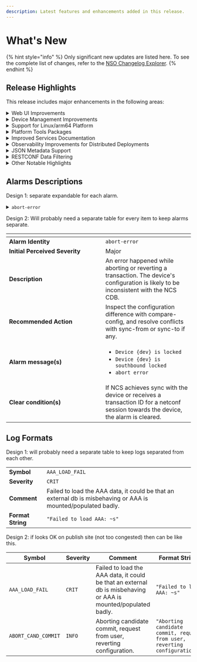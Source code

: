 ```yaml
---
description: Latest features and enhancements added in this release.
---
```


# What's New

{% hint style="info" %}
Only significant new updates are listed here. To see the complete list of changes, refer to the [NSO Changelog Explorer](https://developer.cisco.com/docs/nso/changelog-explorer/).
{% endhint %}

## Release Highlights <a href="#d5e42" id="d5e42"></a>

This release includes major enhancements in the following areas:

<details>

<summary>Web UI Improvements</summary>

The web-based management interface has been improved to streamline user experience with a modernized look and feel and usability improvements in certain areas, such as device management.&#x20;

Documentation Updates:

* Expanded and improved the [Web UI](operation-and-usage/webui/) documentation to add more information.&#x20;

</details>

<details>

<summary>Device Management Improvements</summary>

Devices now support `auto-configure` and `rename` actions to assist with the initial onboarding as well as the renaming of devices. Additionally, the listing of services, that have modified a device, has been improved and now includes Nano service zombies using a new `/devices/device/services/service` list.

Documentation Updates:

* Added new sections, "Auto-configuring Devices in NSO" and "Renaming Devices in NSO".&#x20;

</details>

<details>

<summary>Support for Linux/arm64 Platform</summary>

Binaries for the Linux OS on the arm64 architecture are now available for download from the Cisco [Software Download](https://software.cisco.com/download/home) site.

Documentation Updates:

* Updated system requirements in the Installation ([Local Install](administration/deployment/local-install.md), [System Install](administration/deployment/system-install.md)) and [Containerized NSO](administration/deployment/containerized-nso.md) sections.&#x20;

</details>

<details>

<summary>Platform Tools Packages</summary>

A number of additional packages are now bundled with the NSO installer binary. These are optional packages that can be added to the NSO instance and were previously distributed separately.

Documentation Updates:

* Expanded the [Installation](administration/deployment/#d5e46-1) section with information on additional bundled packages.

</details>

<details>

<summary>Improved Services Documentation</summary>

The service development documentation has been improved and expanded, allowing for a more gradual introduction to service concepts.

Documentation Updates:

* Replaced the old Services section with a new [Implementing Services](development/development/developing-services/implementing-services.md) section, which builds on top of [Developing a Simple Service](development/development/developing-services/creating-a-service.md) with additional fundamental service functionality.
* Replaced the old Services section with a new [Services Deep Dive](development/development/developing-services/services-deep-dive.md) section, which serves as a service development reference, including best practices, known limitations, and an in-depth explanation of specific FASTMAP features.
* Substantially revised and improved the [Templates](development/development/templates.md) section.

</details>

<details>

<summary>Observability Improvements for Distributed Deployments</summary>

NETCONF and RESTCONF APIs now support the propagation of standards-based Trace Context to aid distributed tracing.

Documentation Updates:

* For NETCONF, added documentation on [the section called “Trace Context”](https://developer.cisco.com/docs/nso-guides-6.3/the-nso-netconf-server/#ug.netconf\_agent.trace\_context) in Northbound APIs.
* For RESTCONF, added documentation on [the section called “Trace Context”](https://developer.cisco.com/docs/nso-guides-6.3/the-restconf-api/#ncs.northbound.restconf.trace\_context) in Northbound APIs.

</details>

<details>

<summary>JSON Metadata Support</summary>

NSO now supports RFC-7952-encoded metadata, as well as setting metadata when using JSON data encoding.

Documentation Updates:

* Expanded [_The RESTCONF API_ ](https://developer.cisco.com/docs/nso-guides-6.3/the-restconf-api)in Northbound APIs with details on metadata handling.

</details>

<details>

<summary>RESTCONF Data Filtering</summary>

Added the "exclude" query parameter support to the GET RESTCONF method that excludes a subtree from the returned output.

Documentation Updates:

* Expanded [the section called “Query Parameters”](https://developer.cisco.com/docs/nso-guides-6.3/the-restconf-api/#ncs.northbound.restconf.query\_params) in Northbound APIs with details and an example of "exclude" usage.

</details>

<details>

<summary>Other Notable Highlights</summary>

* Improved YANG 1.1 support: Allow type `empty` in list keys and unions, as well as improve the handling of unions of enumerations.
* Implement alarms for certificate expiry: The functionality now covers all certificates in use by NSO.
* Automatic migration of templates: Migrating a device to a new NED ID will trigger a copy of the device and compliance templates for the old NED ID to the new NED ID (unless the template already contains configuration for the new NED ID).
* Faster upgrades: The performance of the CDB upgrade process has been significantly improved by utilizing more parallelization.
* `ncs.conf` management: `ncs.conf` file can now use environment variable references and parts of the file can be placed in separate configuration files in the `ncs.conf.d` sub-directory, next to the `ncs.conf` file.

For a full list of changes, refer to the [online changelog](https://developer.cisco.com/docs/nso/changelog-explorer/?from=6.2\&to=6.3).

</details>



## Alarms Descriptions

Design 1: separate expandable for each alarm.

<details>

<summary><code>abort-error</code></summary>

* **Initial Perceived Severity**\
  Major
* **Description**\
  An error happened while aborting or reverting a transaction. The device's configuration is likely to be inconsistent with the NCS CDB.
* **Recommended Action**\
  Inspect the configuration difference with compare-config, and resolve conflicts with sync-from or sync-to if any.
* **Alarm message(s):**&#x20;
  * `Device {dev} is locked`
  * `Device {dev} is southbound locked`
  * `abort error`
* **Clear condition(s)**\
  If NCS achieves sync with the device or receives a transaction ID for a netconf session towards the device, the alarm is cleared.

</details>

Design 2: Will probably need a separate table for every item to keep alarms separate.&#x20;

<table data-header-hidden data-full-width="true"><thead><tr><th width="247"></th><th></th></tr></thead><tbody><tr><td><strong>Alarm Identity</strong></td><td><code>abort-error</code></td></tr><tr><td><strong>Initial Perceived Severity</strong></td><td>Major</td></tr><tr><td><strong>Description</strong></td><td>An error happened while aborting or reverting a transaction. The device's configuration is likely to be inconsistent with the NCS CDB.</td></tr><tr><td><strong>Recommended Action</strong></td><td>Inspect the configuration difference with compare-config, and resolve conflicts with sync-from or sync-to if any.</td></tr><tr><td><p></p><p><strong>Alarm message(s)</strong></p></td><td><p></p><ul><li><code>Device {dev} is locked</code></li><li><code>Device {dev} is southbound locked</code></li><li><code>abort error</code></li></ul></td></tr><tr><td><strong>Clear condition(s)</strong></td><td>If NCS achieves sync with the device or receives a transaction ID for a netconf session towards the device, the alarm is cleared.</td></tr></tbody></table>

## Log Formats

Design 1: will probably need a separate table to keep logs separated from each other.&#x20;

|                   |                                                                                                                 |
| ----------------- | --------------------------------------------------------------------------------------------------------------- |
| **Symbol**        | `AAA_LOAD_FAIL`                                                                                                 |
| **Severity**      | `CRIT`                                                                                                          |
| **Comment**       | Failed to load the AAA data, it could be that an external db is misbehaving or AAA is mounted/populated badly.  |
| **Format String** | `"Failed to load AAA: ~s"`                                                                                      |

Design 2: if looks OK on publish site (not too congested) then can be like this.

<table data-full-width="true"><thead><tr><th>Symbol</th><th>Severity</th><th>Comment</th><th>Format String</th></tr></thead><tbody><tr><td><code>AAA_LOAD_FAIL</code></td><td><code>CRIT</code></td><td>Failed to load the AAA data, it could be that an external db is misbehaving or AAA is mounted/populated badly. </td><td><code>"Failed to load AAA: ~s"</code></td></tr><tr><td><code>ABORT_CAND_COMMIT</code></td><td><code>INFO</code></td><td>Aborting candidate commit, request from user, reverting configuration.</td><td><code>"Aborting candidate commit, request from user, reverting configuration."</code></td></tr></tbody></table>
